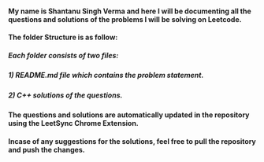 #### My name is Shantanu Singh Verma and here I will be documenting all the questions and solutions of the problems I will be solving on Leetcode.<br>
#### The folder Structure is as follow:<br>
##### Each folder consists of two files:<br>
##### 1) README.md file which contains the problem statement.<br>
##### 2) C++ solutions of the questions.
#### The questions and solutions are automatically updated in the repository using the LeetSync Chrome Extension.
#### Incase of any suggestions for the solutions, feel free to pull the repository and push the changes.
